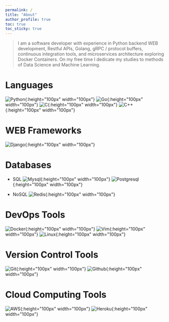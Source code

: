 ```yaml
---
permalink: /
title: "About"
author_profile: true
toc: true
toc_sticky: true
---
```


> I am a software developer with experience in Python backend WEB development, Restful APIs, Golang, gRPC / protocol buffers, continuous integration tools, and microservices architecture exploring Docker Containers. On my free time I dedicate my studies to methods of Data Science and Machine Learning.

# Languages

![Python](images/devicons/python/python-original.svg){:height="100px" width="100px"}
![Go](images/devicons/go/go-original.svg){:height="100px" width="100px"}
![C](images/devicons/c/c-original.svg){:height="100px" width="100px"}
![C++](images/devicons/cplusplus/cplusplus-original.svg){:height="100px" width="100px"}

# WEB Frameworks
![Django](images/devicons/django/django-original.svg){:height="100px" width="100px"}

# Databases

* SQL
![Mysql](images/devicons/mysql/mysql-original-wordmark.svg){:height="100px" width="100px"}
![Postgresql](images/devicons/postgresql/postgresql-original-wordmark.svg){:height="100px" width="100px"}

* NoSQL
![Redis](images/devicons/redis/redis-original-wordmark.svg){:height="100px" width="100px"}

# DevOps Tools
![Docker](images/devicons/docker/docker-original-wordmark.svg){:height="100px" width="100px"}
![Vim](images/devicons/vim/vim-original.svg){:height="100px" width="100px"}
![Linux](images/devicons/linux/linux-original.svg){:height="100px" width="100px"}

# Version Control Tools
![Git](images/devicons/git/git-original-wordmark.svg){:height="100px" width="100px"}
![Github](images/devicons/github/github-original-wordmark.svg){:height="100px" width="100px"}

# Cloud Computing Tools
![AWS](images/devicons/amazonwebservices/amazonwebservices-original-wordmark.svg){:height="100px" width="100px"}
![Heroku](images/devicons/heroku/heroku-original-wordmark.svg){:height="100px" width="100px"}
